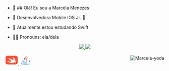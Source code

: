 - 👋 ## Olá! Eu sou a Marcela Menezes

- 👀 Desenvolvedora Mobile IOS Jr. 📲

- 🌱 Atualmente estou estudando Swift

- 👩‍💻 Pronouns: ela/dela

<div align="center">
	  <a href="https://github.com/Marcela-Menezes2">
	  <img height="180em" src="https://github-readme-stats.vercel.app/api?username=Marcela-Menezes2&show_icons=true&theme=dracula&include_all_commits=false&count_private=true"/>
	  <img height="180em" src="https://github-readme-stats.vercel.app/api/top-langs/?username=Marcela-Menezes2&layout=compact&langs_count=7&theme=dracula"/>
	</div>
   
   <div style="display: iniline_block"><br>
   <img align="center alt="Marcela-Swift" height="30"width="40"src="https://raw.githubusercontent.com/devicons/devicon/master/icons/swift/swift-original.svg">
 <img align="center alt="Marcela-Java" height="30"width="40"src="https://raw.githubusercontent.com/devicons/devicon/master/icons/java/java-original.svg">
<img align="right" alt="Marcela-yoda" src="https://cdn.discordapp.com/attachments/795358919417397249/825430589581688872/hi.gif">

 </div>
 
